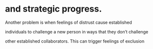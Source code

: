 # and strategic progress.

Another problem is when feelings of distrust cause established

individuals to challenge a new person in ways that they don’t challenge

other established collaborators. This can trigger feelings of exclusion